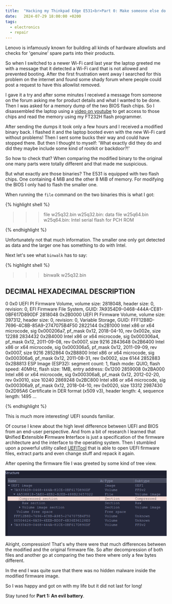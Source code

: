 ```yaml
---
title:  "Hacking my Thinkpad Edge E531<br>Part 0: Make someone else do the hard work"
date:   2024-07-29 18:00:00 +0200
tags: 
  - electronics 
  - repair
---
```


Lenovo is infamously known for building all kinds of hardware allowlists and checks for 'genuine' spare parts into their products.

So when I switched to a newer Wi-Fi card last year the laptop greeted me with a message that it detected a Wi-Fi card that is not allowed and prevented booting.
After the first frustration went away I searched for this problem on the internet and found some shady forum where people could post a request to have this allowlist removed.

I gave it a try and after some minutes I received a message from someone on the forum asking me for product details and what I wanted to be done. Then I was asked for a memory dump of the two BIOS flash chips.
So I disassembled the laptop using a [video on youtube](https://youtube.com/watch?v=Y5mAJS_8cBU) to get access to those chips and read the memory using my FT232H flash programmer.

After sending the dumps it took only a few hours and I received a modified binary back. I flashed it and the laptop booted even with the new Wi-Fi card without problems! Then I sent some bucks their way and could have stopped there.
But then I thought to myself: 'What exactly did they do and did they maybe include some kind of rootkit or backdoor?!'

So how to check that? When comparing the modified binary to the original one many parts were totally different and that made me suspicious.

But what exactly are those binaries? The E531 is equipped with two flash chips. One containing 4 MiB and the other 8 MiB of memory. For modifying the BIOS I only had to flash the smaller one.

When running the `file` command on the two binaries this is what I got:

{% highlight shell %}

>>> file w25q32.bin
w25q32.bin: data
>>> file w25q64.bin
w25q64.bin: Intel serial flash for PCH ROM

{% endhighlight %}

Unfortunately not that much information. The smaller one only got detected as data and the larger one has something to do with Intel.

Next let's see what `binwalk` has to say:


{% highlight shell %}

>>> binwalk w25q32.bin

DECIMAL       HEXADECIMAL     DESCRIPTION
--------------------------------------------------------------------------------
0             0x0             UEFI PI Firmware Volume, volume size: 2818048, header size: 0, revision: 0, EFI Firmware File System, GUID: 7A9354D9-0468-444A-CE81-0BF617D890DF
2818048       0x2B0000        UEFI PI Firmware Volume, volume size: 397312, header size: 0, revision: 0, Variable Storage, GUID: FFF12B8D-7696-4C8B-85A9-2747075B4F50
2822144       0x2B1000        Intel x86 or x64 microcode, sig 0x000206a7, pf_mask 0x12, 2018-04-10, rev 0x002e, size 12288
2834432       0x2B4000        Intel x86 or x64 microcode, sig 0x000306a4, pf_mask 0x12, 2011-09-08, rev 0x0007, size 9216
2843648       0x2B6400        Intel x86 or x64 microcode, sig 0x000306a5, pf_mask 0x12, 2011-09-09, rev 0x0007, size 9216
2852864       0x2B8800        Intel x86 or x64 microcode, sig 0x000306a6, pf_mask 0x12, 2011-08-31, rev 0x0002, size 6144
2852883       0x2B8813        ESP Image (ESP32): segment count: 1, flash mode: QUIO, flash speed: 40MHz, flash size: 1MB, entry address: 0x1200
2859008       0x2BA000        Intel x86 or x64 microcode, sig 0x000306a8, pf_mask 0x12, 2012-02-20, rev 0x0010, size 10240
2869248       0x2BC800        Intel x86 or x64 microcode, sig 0x000306a9, pf_mask 0x12, 2018-04-10, rev 0x0020, size 13312
2987430       0x2D95A6        Certificate in DER format (x509 v3), header length: 4, sequence length: 1495
...

{% endhighlight %}

This is much more interesting! UEFI sounds familiar.

Of course I knew about the high level difference between UEFI and BIOS from an end-user perspective.
And from a bit of research I learned that **U**nified **E**xtensible **F**irmware **I**nterface is just a specification of the firmware architecture and the interface to the operating system.
Then I stumbled upon a powerful utility called [UEFITool](https://github.com/LongSoft/UEFITool) that is able to open UEFI firmware files, extract parts and even change stuff and repack it again.

After opening the firmware file I was greeted by some kind of tree view.

![Screenshot of UEFItool where you can see a tree view where an element labeled 'Compressed section' is highlighted](/assets/images/uefitool_screenshot_overview.png)

Alright, compression! That's why there were that much differences between the modified and the original firmware file.
So after decompression of both files and another go at comparing the two there where only a few bytes different.

In the end I was quite sure that there was no hidden malware inside the modified firmware image.

So I was happy and got on with my life but it did not last for long!

Stay tuned for **Part 1: An evil battery**.
